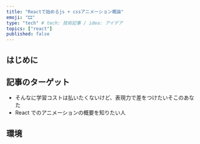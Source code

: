 ```yaml
---
title: "Reactで始めるjs + cssアニメーション概論"
emoji: "🎞️"
type: "tech" # tech: 技術記事 / idea: アイデア
topics: ["react"]
published: false
---
```


## はじめに

## 記事のターゲット

- そんなに学習コストは払いたくないけど、表現力で差をつけたいそこのあなた
- React でのアニメーションの概要を知りたい人

## 環境
